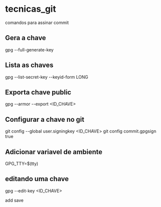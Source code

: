 # tecnicas_git
comandos para assinar commit

## Gera a chave
 gpg --full-generate-key 

 ## Lista as chaves
 gpg --list-secret-key --keyid-form LONG

 ## Exporta chave public
 gpg --armor --export <ID_CHAVE>

 ## Configurar a chave no git
 git config --global user.signingkey <ID_CHAVE>
 git config commit.gpgsign true

 ## Adicionar variavel de ambiente
 GPG_TTY=$(tty)

 ## editando uma chave
 gpg --edit-key <ID_CHAVE>

 add
 save
